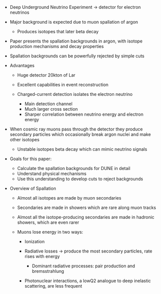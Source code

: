    

-   Deep Underground Neutrino Experiment → detector for electron neutrinos
-   Major background is expected due to muon spallation of argon

	-   Produces isotopes that later beta decay

-   Paper presents the spallation backgrounds in argon, with isotope production mechanisms and decay properties
-   Spallation backgrounds can be powerfully rejected by simple cuts
-   Advantages

	-   Huge detector 20kton of Lar
	-   Excellent capabilities in event reconstruction
	-   Charged-current detection isolates the electron neutrino

		-   Main detection channel
		-   Much larger cross section
		-   Sharper correlation between neutrino energy and electron energy

-   When cosmic ray muons pass through the detector they produce secondary particles which occasionally break argon nuclei and make other isotopes

	-   Unstable isotopes beta decay which can mimic neutrino signals

-   Goals for this paper:

	-   Calculate the spallation backgrounds for DUNE in detail
	-   Understand physical mechanisms
	-   Use this understanding to develop cuts to reject backgrounds

-   Overview of Spallation

	-   Almost all isotopes are made by muon secondaries
	-   Secondaries are made in showers which are rare along muon tracks
	-   Almost all the isotope-producing secondaries are made in hadronic showers, which are even rarer
	-   Muons lose energy in two ways:

		-   Ionization
		-   Radiative losses → produce the most secondary particles, rate rises with energy

			-   Dominant radiative processes: pair production and bremsstrahlung

		-   Photonuclear interactions, a lowQ2 analogue to deep inelastic scattering, are less frequent